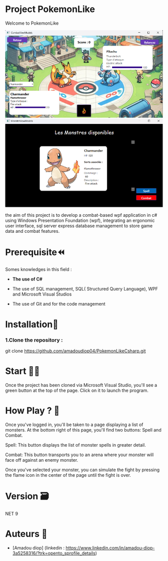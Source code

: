 ﻿# Project PokemonLike
Welcome to PokemonLike

<img src="./Ressources\images\PokemonLikeProject1.png" with="800" />
<img src="./Ressources\images\PokemonLikeProject.png" with="800" />

the aim of this project is to develop a combat-based wpf application in c# using Windows Presentation Foundation (wpf), integrating an ergonomic user interface, sql server express database management to store game data and combat features.

# Prerequisite⏪
Somes knowledges in this field :

- **The use of C#**

- The use of SQL management, SQL(
Structured Query Language), WPF and Microsoft Visual Studios

- The use of Git and for the code management

# Installation🔧

### 1.Clone the repository :

git clone https://github.com/amadoudiop04/PokemonLikeCsharp.git

# Start 🧑‍💻

Once the project has been cloned via Microsoft Visual Studio, you'll see a green button at the top of the page. Click on it to launch the program.


# How Play ? 🔨

Once you've logged in, you'll be taken to a page displaying a list of monsters. At the bottom right of this page, you'll find two buttons: Spell and Combat.

Spell: This button displays the list of monster spells in greater detail.

Combat: This button transports you to an arena where your monster will face off against an enemy monster.

Once you've selected your monster, you can simulate the fight by pressing the flame icon in the center of the page until the fight is over.

# Version 🗃️
NET 9

# Auteurs 💸

- [Amadou diop] (linkedin : https://www.linkedin.com/in/amadou-diop-3a5258316/?trk=opento_sprofile_details)